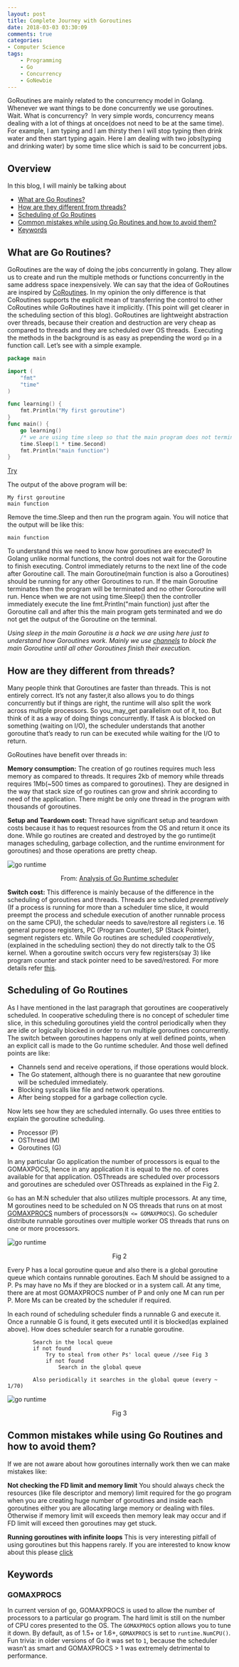 ```yaml
---
layout: post
title: Complete Journey with Goroutines 
date: 2018-03-03 03:30:09
comments: true
categories:
- Computer Science 
tags:
    - Programming 
    - Go
    - Concurrency
    - GoNewbie
---
```


GoRoutines are mainly related to the concurrency model in Golang. Whenever we want things to be done concurrently we use goroutines. 
Wait. What is concurrency? 
In very simple words, concurrency means dealing with a lot of things at once(does not need to be at the same time). For example, I am typing and I am thirsty then I will stop typing then drink water and then start typing again. Here I am dealing with two jobs(typing and drinking water) by some time slice which is said to be concurrent jobs.

## Overview  

In this blog, I will mainly be talking about 
* [What are Go Routines?](#what-are-go-routines)
* [How are they different from threads?](#how-are-they-different-from-threads)
* [Scheduling of Go Routines](#scheduling-of-go-routines)
* [Common mistakes while using Go Routines and how to avoid them?](#common-mistakes-while-using-go-routines-and-how-to-avoid-them)
* [Keywords](#keywords)

## What are Go Routines?
GoRoutines are the way of doing the jobs concurrently in golang. They allow us to create and run the multiple methods or functions concurrently in the same address space inexpensively. We can say that the idea of GoRoutines are inspired by [CoRoutines](https://en.wikipedia.org/wiki/Coroutine). In my opinion the only difference is that CoRoutines supports the explicit mean of transferring the control to other CoRoutines while GoRoutines have it implicitly. (This point will get clearer in the scheduling section of this blog). GoRoutines are lightweight abstraction over threads, because their creation and destruction are very cheap as compared to threads and they are scheduled over OS threads. 
Executing the methods in the background is as easy as prepending the word `go` in a function call. Let’s see with a simple example.

```go
package main

import (  
    "fmt"
    "time"
)

func learning() {  
    fmt.Println("My first goroutine")
}
func main() {  
    go learning()
    /* we are using time sleep so that the main program does not terminate before the execution of goroutine.*/
    time.Sleep(1 * time.Second)
    fmt.Println("main function")
}

```
[Try](https://play.golang.org/p/UlpPlcIsyW1)

The output of the above program will be:

```shell
My first goroutine
main function
```

Remove the time.Sleep and then run the program again. You will notice that the output will be like this:

```shell
main function
```

To understand this we need to know how goroutines are executed? In Golang unlike normal functions, the control does not wait for the Goroutine to finish executing. Control immediately returns to the next line of the code after Goroutine call. The main Goroutine(main function is also a Goroutines) should be running for any other Goroutines to run. If the main Goroutine terminates then the program will be terminated and no other Goroutine will run. Hence when we are not using time.Sleep() then the controller immediately execute the line fmt.Println("main function) just after the Goroutine call and after this the main program gets terminated and we do not get the output of the Goroutine on the terminal.

*Using sleep in the main Goroutine is a hack we are using here just to understand how Goroutines work. Mainly we use [channels](https://www.sohamkamani.com/blog/2017/08/24/golang-channels-explained/) to block the main Goroutine until all other Goroutines finish their execution.*

## How are they different from threads?

Many people think that Goroutines are faster than threads. This is not entirely correct. It’s not any faster,it also allows you to do things concurrently but if things are right, the runtime will also split the work across multiple processors. So you_may_get parallelism out of it, too. But think of it as a way of doing things concurrently. If task A is blocked on something (waiting on I/O), the scheduler understands that another goroutine that’s ready to run can be executed while waiting for the I/O to return.

GoRoutines have benefit over threads in:

**Memory consumption:** The creation of go routines requires much less memory as compared to threads. It requires 2kb of memory while threads requires 1Mb(~500 times as compared to goroutines). They are designed in the way that stack size of go routines can grow and shrink according to need of the application. There might be only one thread in the program with thousands of goroutines.

**Setup and Teardown cost:** Thread have significant setup and teardown costs because it has to request resources from the OS and return it once its done. While go routines are created and destroyed by the go runtime(it manages scheduling, garbage collection, and the runtime environment for goroutines) and those operations are pretty cheap.

![go runtime](/assets/images/runtime.png)
<p align="center">
  From: <a href = "http://www.cs.columbia.edu/~aho/cs6998/reports/12-12-11_DeshpandeSponslerWeiss_GO.pdf">Analysis of Go Runtime scheduler</a>
</p>


**Switch cost:** This difference is mainly because of the difference in the scheduling of goroutines and threads. Threads are scheduled *preemptively* (If a process is running for more than a scheduler time slice, it would preempt the process and schedule execution of another runnable process on the same CPU), the schedular needs to save/restore all registers i.e. 16 general purpose registers, PC (Program Counter), SP (Stack Pointer), segment registers etc. While Go routines are scheduled *cooperatively*,(explained in the scheduling section) they do not directly talk to the OS kernel. When a goroutine switch occurs very few registers(say 3) like program counter and stack pointer need to be saved/restored. For more details refer [this](https://electronics.stackexchange.com/questions/115286/what-processor-registers-are-saved-and-recovered-in-a-context-switch).

## Scheduling of Go Routines

As I have mentioned in the last paragraph that goroutines are cooperatively scheduled. In cooperative scheduling there is no concept of scheduler time slice, in this scheduling goroutines yield the control periodically when they are idle or logically blocked in order to run multiple goroutines concurrently.
The switch between goroutines happens only at well defined points, when an explicit call is made to the Go runtime scheduler. And those well defined points are like:
- Channels send and receive operations, if those operations would block.
- The Go statement, although there is no guarantee that new goroutine will be scheduled immediately.
- Blocking syscalls like file and network operations.
- After being stopped for a garbage collection cycle.

Now lets see how they are scheduled internally. Go uses three entities to explain the goroutine scheduling.
- Processor (P) 
- OSThread (M)
- Goroutines (G)

In any particular Go application the number of processors is equal to the GOMAXPOCS, hence in any application it is equal to the no. of cores available for that application. OSThreads are scheduled over processors and goroutines are scheduled over OSThreads as explained in the Fig 2.

`Go` has an M:N scheduler that also utilizes multiple processors. At any time, M goroutines need to be scheduled on N OS threads that runs on at most [GOMAXPROCS](#gomaxprocs) numbers of processors(`N <= GOMAXPROCS`). Go scheduler distribute runnable goroutines over multiple worker OS threads that runs on one or more processors.


![go runtime](/assets/images/GoRoutines_Scheduling.png)
<p align="center">
  Fig 2 
</p>


Every P has a local goroutine queue and also there is a global goroutine queue which contains runnable goroutines. Each M should be assigned to a P. Ps may have no Ms if they are blocked or in a system call. At any time, there are at most GOMAXPROCS number of P and only one M can run per P. More Ms can be created by the scheduler if required.


In each round of scheduling scheduler finds a runnable G and execute it. Once a runnable G is found, it gets executed until it is blocked(as explained above). How does scheduler search for a runable goroutine. 

```
        Search in the local queue
        if not found 
            Try to steal from other Ps' local queue //see Fig 3
            if not found 
                Search in the global queue 

        Also periodically it searches in the global queue (every ~ 1/70)

```

![go runtime](/assets/images/stealing.png)
<p align="center">
  Fig 3 
</p>

## Common mistakes while using Go Routines and how to avoid them?
If we are not aware about how goroutines internally work then we can make mistakes like:

**Not checking the FD limit and memory limit**
You should always check the resources (like file descriptor and memory) limit required for the go program when you are creating huge number of goroutines and inside each goroutines either you are allocating large memory or dealing with files. Otherwise if memory limit will exceeds then memory leak may occur and if FD limit will exceed then goroutines may get stuck. 

**Running goroutines with infinite loops** 
This is very interesting pitfall of using goroutines but this happens rarely. If you are interested to know know about this please [click](http://www.sarathlakshman.com/2016/06/15/pitfall-of-golang-scheduler)


## Keywords 

### GOMAXPROCS
In current version of go, GOMAXPROCS is used to allow the number of processors to a particular go program. The hard limit is still on the number of CPU cores presented to the OS. The `GOMAXPROCS` option allows you to tune it down. By default, as of 1.5+ or 1.6+, `GOMAXPROCS` is set to `runtime.NumCPU()`. Fun trivia: in older versions of Go it was set to `1`, because the scheduler wasn’t as smart and GOMAXPROCS > 1 was extremely detrimental to performance.
 